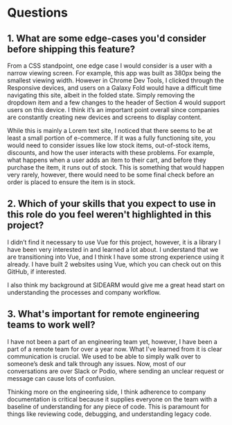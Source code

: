 # Questions

## 1. What are some edge-cases you'd consider before shipping this feature?

From a CSS standpoint, one edge case I would consider is a user with a narrow viewing screen. For example, this app was built as 380px being the smallest viewing width. However in Chrome Dev Tools, I clicked through the Responsive devices, and users on a Galaxy Fold would have a difficult time navigating this site, albeit in the folded state. Simply removing the dropdown item and a few changes to the header of Section 4 would support users on this device. I think it’s an important point overall since companies are constantly creating new devices and screens to display content. 

While this is mainly a Lorem text site, I noticed that there seems to be at least a small portion of e-commerce. If it was a fully functioning site, you would need to consider issues like low stock items, out-of-stock items, discounts, and how the user interacts with these problems. For example, what happens when a user adds an item to their cart, and before they purchase the item, it runs out of stock. This is something that would happen very rarely, however, there would need to be some final check before an order is placed to ensure the item is in stock. 

## 2. Which of your skills that you expect to use in this role do you feel weren't highlighted in this project?

I didn’t find it necessary to use Vue for this project, however, it is a library I have been very interested in and learned a lot about. I understand that we are transitioning into Vue, and I think I have some strong experience using it already. I have built 2 websites using Vue, which you can check out on this GitHub, if interested. 

I also think my background at SIDEARM would give me a great head start on understanding the processes and company workflow. 

## 3. What's important for remote engineering teams to work well?

I have not been a part of an engineering team yet, however, I have been a part of a remote team for over a year now. What I’ve learned from it is clear communication is crucial. We used to be able to simply walk over to someone’s desk and talk through any issues. Now, most of our conversations are over Slack or Podio, where sending an unclear request or message can cause lots of confusion. 

Thinking more on the engineering side, I think adherence to company documentation is critical because it supplies everyone on the team with a baseline of understanding for any piece of code. This is paramount for things like reviewing code, debugging, and understanding legacy code.